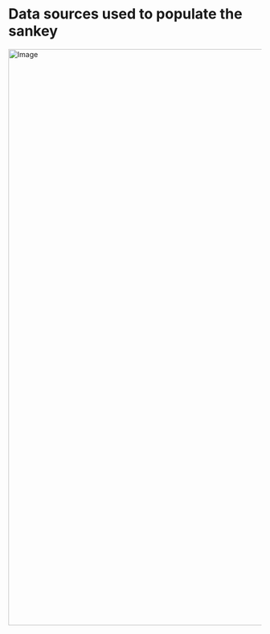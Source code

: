 # Data sources used to populate the sankey

<img width="1146" alt="Image" src="https://github.com/user-attachments/assets/9d2ab696-f12b-4e6e-a03e-a3a8c8cbc025" />
